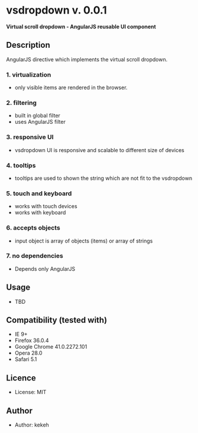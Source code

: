 # vsdropdown v. 0.0.1

**Virtual scroll dropdown - AngularJS reusable UI component**

## Description
AngularJS directive which implements the virtual scroll dropdown.

### 1. virtualization
* only visible items are rendered in the browser.

### 2. filtering
* built in global filter
* uses AngularJS filter

### 3. responsive UI
* vsdropdown UI is responsive and scalable to different size of devices

### 4. tooltips
* tooltips are used to shown the string which are not fit to the vsdropdown

### 5. touch and keyboard
* works with touch devices
* works with keyboard

### 6. accepts objects
* input object is array of objects (items) or array of strings

### 7. no dependencies
* Depends only AngularJS

## Usage
* TBD

## Compatibility (tested with)
* IE 9+
* Firefox 36.0.4
* Google Chrome 41.0.2272.101
* Opera 28.0
* Safari 5.1

## Licence
* License: MIT

## Author
* Author: kekeh
